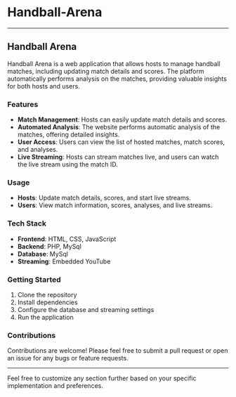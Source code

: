 # Handball-Arena
---

## Handball Arena
Handball Arena is a web application that allows hosts to manage handball matches, including updating match details and scores. The platform automatically performs analysis on the matches, providing valuable insights for both hosts and users. 

### Features
- **Match Management**: Hosts can easily update match details and scores.
- **Automated Analysis**: The website performs automatic analysis of the matches, offering detailed insights.
- **User Access**: Users can view the list of hosted matches, match scores, and analyses.
- **Live Streaming**: Hosts can stream matches live, and users can watch the live stream using the match ID.

### Usage
- **Hosts**: Update match details, scores, and start live streams.
- **Users**: View match information, scores, analyses, and live streams.

### Tech Stack
- **Frontend**: HTML, CSS, JavaScript
- **Backend**: PHP, MySql
- **Database**: MySql
- **Streaming**: Embedded YouTube

### Getting Started
1. Clone the repository
2. Install dependencies
3. Configure the database and streaming settings
4. Run the application

### Contributions
Contributions are welcome! Please feel free to submit a pull request or open an issue for any bugs or feature requests.

---

Feel free to customize any section further based on your specific implementation and preferences.
